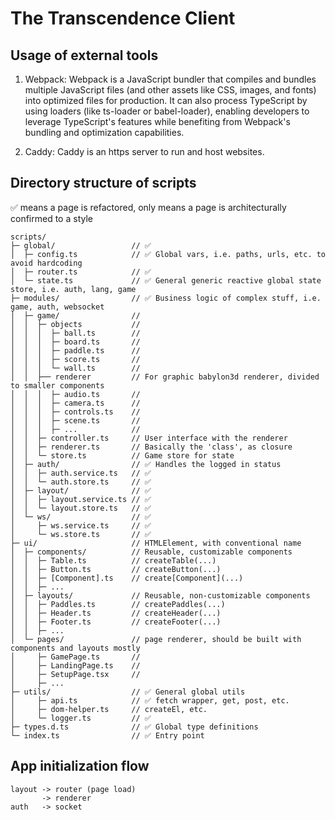# The Transcendence Client

## Usage of external tools

1. Webpack: Webpack is a JavaScript bundler that compiles and bundles multiple JavaScript files (and other assets like CSS, images, and fonts) into optimized files for production. It can also process TypeScript by using loaders (like ts-loader or babel-loader), enabling developers to leverage TypeScript's features while benefiting from Webpack's bundling and optimization capabilities.

2. Caddy: Caddy is an https server to run and host websites.

## Directory structure of scripts

✅ means a page is refactored, only means a page is architecturally confirmed to a style

```
scripts/
├─ global/                 // ✅
│  ├─ config.ts            // ✅ Global vars, i.e. paths, urls, etc. to avoid hardcoding
│  ├─ router.ts            // ✅
│  └─ state.ts             // ✅ General generic reactive global state store, i.e. auth, lang, game
├─ modules/                // ✅ Business logic of complex stuff, i.e. game, auth, websocket
│  ├─ game/                //
│  │  ├─ objects           //
│  │  │  ├─ ball.ts        //
│  │  │  ├─ board.ts       //
│  │  │  ├─ paddle.ts      //
│  │  │  ├─ score.ts       //
│  │  │  └─ wall.ts        //
│  │  ├── renderer         // For graphic babylon3d renderer, divided to smaller components
│  │  │  ├─ audio.ts       //
│  │  │  ├─ camera.ts      //
│  │  │  ├─ controls.ts    //
│  │  │  ├─ scene.ts       //
│  │  │  ├─ ...            //
│  │  ├─ controller.ts     // User interface with the renderer
│  │  ├─ renderer.ts       // Basically the 'class', as closure
│  │  └─ store.ts          // Game store for state
│  ├─ auth/                // ✅ Handles the logged in status
│  │  ├─ auth.service.ts   // ✅
│  │  └─ auth.store.ts     // ✅
│  ├─ layout/              // ✅
│  │  ├─ layout.service.ts // ✅
│  │  └─ layout.store.ts   // ✅
│  └─ ws/                  // ✅
│     ├─ ws.service.ts     // ✅
│     └─ ws.store.ts       // ✅
├─ ui/                     // HTMLElement, with conventional name
│  ├─ components/          // Reusable, customizable components
│  │  ├─ Table.ts          // createTable(...)
│  │  ├─ Button.ts         // createButton(...)
│  │  ├─ [Component].ts    // create[Component](...)
│  │  ├─ ...
│  ├─ layouts/             // Reusable, non-customizable components
│  │  ├─ Paddles.ts        // createPaddles(...)
│  │  ├─ Header.ts         // createHeader(...)
│  │  ├─ Footer.ts         // createFooter(...)
│  │  ├─ ...
│  └─ pages/               // page renderer, should be built with components and layouts mostly
│     ├─ GamePage.ts       //
│     ├─ LandingPage.ts    //
│     ├─ SetupPage.tsx     //
│     ├─ ...
├─ utils/                  // ✅ General global utils
│     ├─ api.ts            // ✅ fetch wrapper, get, post, etc.
│     ├─ dom-helper.ts     // createEl, etc.
│     └─ logger.ts         // ✅
├─ types.d.ts              // ✅ Global type definitions
└─ index.ts                // ✅ Entry point
```

## App initialization flow

```
layout -> router (page load)
       -> renderer
auth   -> socket
```
